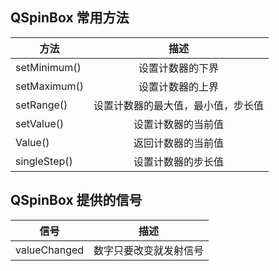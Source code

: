 ## QSpinBox 常用方法

| 方法 | 描述 | 
|-----|:-----:|
| setMinimum() | 设置计数器的下界 |
| setMaximum() | 设置计数器的上界 |
| setRange() | 设置计数器的最大值，最小值，步长值 |
| setValue() | 设置计数器的当前值 |
| Value() | 返回计数器的当前值 |
| singleStep() | 设置计数器的步长值 |


## QSpinBox 提供的信号

| 信号 | 描述 | 
|-----|:-----:|
| valueChanged | 数字只要改变就发射信号 |
